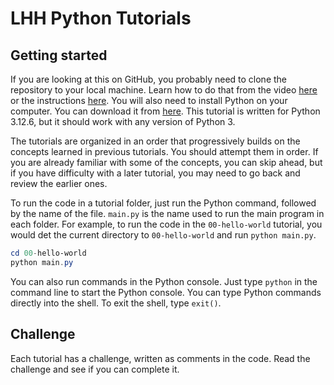 # LHH Python Tutorials

## Getting started

If you are looking at this on GitHub, you probably need to clone the repository to your local machine. Learn how to do that from the video [here](https://youtu.be/ZDH0yjuSMhM) or the instructions [here](https://github.com/lansing-homeschool/lhh-github-intro). You will also need to install Python on your computer. You can download it from [here](https://www.python.org/downloads/). This tutorial is written for Python 3.12.6, but it should work with any version of Python 3.

The tutorials are organized in an order that progressively builds on the concepts learned in previous tutorials. You should attempt them in order. If you are already familiar with some of the concepts, you can skip ahead, but if you have difficulty with a later tutorial, you may need to go back and review the earlier ones.

To run the code in a tutorial folder, just run the Python command, followed by the name of the file. `main.py` is the name used to run the main program in each folder. For example, to run the code in the `00-hello-world` tutorial, you would det the current directory to `00-hello-world` and run `python main.py`.

```powershell
cd 00-hello-world
python main.py
```

You can also run commands in the Python console. Just type `python` in the command line to start the Python console. You can type Python commands directly into the shell. To exit the shell, type `exit()`.

## Challenge

Each tutorial has a challenge, written as comments in the code. Read the challenge and see if you can complete it.
